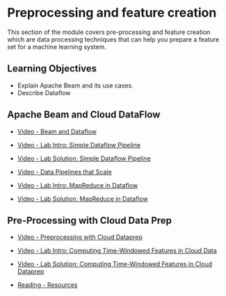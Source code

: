 # Preprocessing and feature creation

This section of the module covers pre-processing and feature creation which are data processing techniques that can help you prepare a feature set for a machine learning system.

## Learning Objectives

- Explain Apache Beam and its use cases.
- Describe Dataflow

## Apache Beam and Cloud DataFlow

- [Video - Beam and Dataflow](https://www.coursera.org/learn/feature-engineering/lecture/BZ9da/beam-and-dataflow)

- [Video - Lab Intro: Simple Dataflow Pipeline](https://www.coursera.org/learn/feature-engineering/lecture/3DvnF/lab-intro-simple-dataflow-pipeline)

- [Video - Lab Solution: Simple Dataflow Pipeline](https://www.coursera.org/learn/feature-engineering/lecture/M6jak/lab-solution-simple-dataflow-pipeline)

- [Video - Data Pipelines that Scale](https://www.coursera.org/learn/feature-engineering/lecture/Ru1af/data-pipelines-that-scale)

- [Video - Lab Intro: MapReduce in Dataflow](https://www.coursera.org/learn/feature-engineering/lecture/R4dUY/lab-intro-mapreduce-in-dataflow)

- [Video - Lab Solution: MapReduce in Dataflow](https://www.coursera.org/learn/feature-engineering/lecture/zn0dj/lab-solution-mapreduce-in-dataflow)

## Pre-Processing with Cloud Data Prep

- [Video - Preprocessing with Cloud Dataprep](https://www.coursera.org/learn/feature-engineering/lecture/DKOZG/preprocessing-with-cloud-dataprep)

- [Video - Lab Intro: Computing Time-Windowed Features in Cloud Data](https://www.coursera.org/learn/feature-engineering/lecture/6fV0s/lab-intro-computing-time-windowed-features-in-cloud-data)

- [Video - Lab Solution: Computing Time-Windowed Features in Cloud Dataprep](https://www.coursera.org/learn/feature-engineering/lecture/G4bH8/lab-solution-computing-time-windowed-features-in-cloud-dataprep)

- [Reading - Resources](https://www.coursera.org/learn/feature-engineering/supplement/OmVq7/resources)